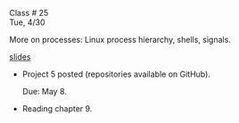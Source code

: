 <div class="lecture1">

<div class="column_date">
<p markdown="block">

Class # 25 <br>
Tue, 4/30

</p>
</div>

<div class="column_materials">
<p markdown="block">

More on processes: Linux process hierarchy, shells, signals.

[slides](https://docs.google.com/presentation/d/1keaeAI4jJGX8paECxuWxbbfsiXnCWFDtNfFxunpgBJA/present?token=AC4w5ViD1NP6iRq15CD6UDureP-VSr8t1w%3A1524505487961&includes_info_params=1#slide=id.g10f3b8246b_0_165)



</p>
</div>

<div class="column_assign">
<p markdown="block">

- Project 5 posted (repositories available on GitHub).

  Due: May 8.


- Reading chapter 9.

</p>
</div>

</div>
